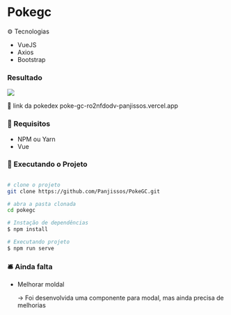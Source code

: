 # Pokegc

:gear: Tecnologias

- VueJS
- Axios
- Bootstrap

### Resultado

<a href="https://poke-gc-ro2nfdodv-panjissos.vercel.app">
  <img src="https://user-images.githubusercontent.com/47435988/158453450-bb842b06-e2a5-4682-b12a-323dcb65c2cf.png" />
</a>

:link: link da pokedex poke-gc-ro2nfdodv-panjissos.vercel.app


### :file_folder: Requisitos
- NPM ou Yarn
- Vue

### :hammer: Executando o Projeto

```bash

# clone o projeto
git clone https://github.com/Panjissos/PokeGC.git

# abra a pasta clonada
cd pokegc

# Instação de dependências
$ npm install

# Executando projeto
$ npm run serve
```
### :bellhop_bell: Ainda falta
- Melhorar moldal
  <p>→ Foi desenvolvida uma componente para modal, mas ainda precisa de melhorias</p>




